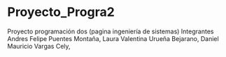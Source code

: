 # Proyecto_Progra2
Proyecto programación dos (pagina ingeniería de sistemas)
Integrantes
Andres Felipe Puentes Montaña,
Laura Valentina Urueña Bejarano,
Daniel Mauricio Vargas Cely,

